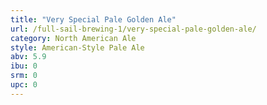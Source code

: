 ```yaml
---
title: "Very Special Pale Golden Ale"
url: /full-sail-brewing-1/very-special-pale-golden-ale/
category: North American Ale
style: American-Style Pale Ale
abv: 5.9
ibu: 0
srm: 0
upc: 0
---
```


